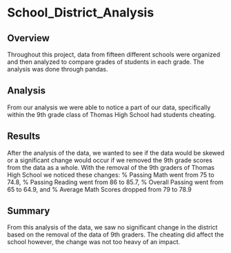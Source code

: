 # School_District_Analysis
## Overview
Throughout this project, data from fifteen different schools were organized and then analyzed to compare grades of students in each grade. The analysis was done through pandas. 
## Analysis
From our analysis we were able to notice a part of our data, specifically within the 9th grade class of Thomas High School had students cheating.
## Results
After the analysis of the data, we wanted to see if the data would be skewed or a significant change would occur if we removed the 9th grade scores from the data as a whole. 
With the removal of the 9th graders of Thomas High School we noticed these changes: 
   % Passing Math went from 75 to 74.8,
   % Passing Reading went from 86 to 85.7,
   % Overall Passing went from 65 to 64.9,
and % Average Math Scores dropped from 79 to 78.9
## Summary 
From this analysis of the data, we saw no significant change in the district based on the removal of the data of 9th graders. The cheating did affect the school however, the change was not too heavy of an impact. 
